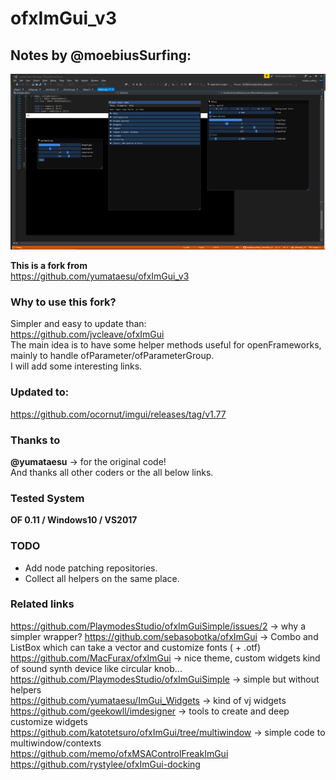 ofxImGui_v3
=============================

## Notes by @moebiusSurfing:

![Alt text](screenshot.PNG?raw=true "screenshot")  

**This is a fork from**  
https://github.com/yumataesu/ofxImGui_v3

### Why to use this fork?
Simpler and easy to update than:  
https://github.com/jvcleave/ofxImGui  
The main idea is to have some helper methods useful for openFrameworks, mainly to handle ofParameter/ofParameterGroup.  
I will add some interesting links.  

### Updated to:  
https://github.com/ocornut/imgui/releases/tag/v1.77  

### Thanks to  
**@yumataesu** -> for the original code!  
And thanks all other coders or the all below links.  

### Tested System  
**OF 0.11 / Windows10 / VS2017**  

### TODO
- Add node patching repositories.  
- Collect all helpers on the same place.  

### Related links  
https://github.com/PlaymodesStudio/ofxImGuiSimple/issues/2 -> why a simpler wrapper?
https://github.com/sebasobotka/ofxImGui -> Combo and ListBox which can take a vector<string> and customize fonts ( + .otf) 
https://github.com/MacFurax/ofxImGui -> nice theme, custom widgets kind of sound synth device like circular knob...  
https://github.com/PlaymodesStudio/ofxImGuiSimple -> simple but without helpers   
https://github.com/yumataesu/ImGui_Widgets -> kind of vj widgets  
https://github.com/geekowll/imdesigner -> tools to create and deep customize widgets  
https://github.com/katotetsuro/ofxImGui/tree/multiwindow -> simple code to multiwindow/contexts  
https://github.com/memo/ofxMSAControlFreakImGui  
https://github.com/rystylee/ofxImGui-docking
